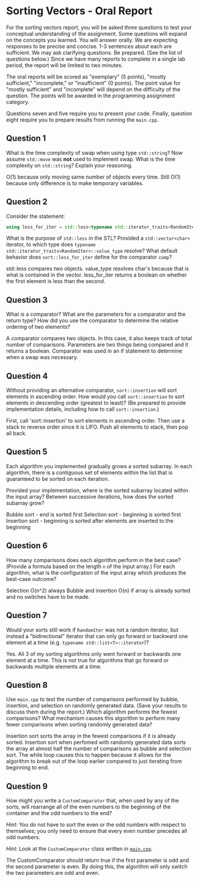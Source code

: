 # Sorting Vectors - Oral Report

For the sorting vectors report, you will be asked three questions to test your conceptual understanding of the assignment. Some questions will expand on the concepts you learned. You will answer orally. We are expecting responses to be precise and concise. 1-3 sentences about each are sufficient. We may ask clarifying questions. Be prepared. (See the list of questions below.) Since we have many reports to complete in a single lab period, the report will be limited to two minutes.

The oral reports will be scored as "exemplary" (5 points), "mostly sufficient," "incomplete," or "insufficient" (0 points). The point value for "mostly sufficient" and "incomplete" will depend on the difficulty of the question. The points will be awarded in the programming assignment category.

Questions seven and five require you to present your code. Finally, question eight require you to prepare results from running the `main.cpp`.

## Question 1

What is the time complexity of swap when using type `std::string`? Now assume `std::move` was **not** used to implement swap. What is the time complexity on `std::string`? Explain your reasoning.

O(1) because only moving same number of objects every time. 
Still O(1) because only difference is to make temporary variables.

## Question 2

Consider the statement: 
```C++
using less_for_iter = std::less<typename std::iterator_traits<RandomIter>::value_type>
```
What is the purpose of `std::less` in the STL? Provided a `std::vector<char>` iterator, to which type does `typename std::iterator_traits<RandomIter>::value_type` resolve? What default behavior does `sort::less_for_iter` define for the comparator `comp`?

std::less compares two objects. value_type resolves char's because that is what is contained in the vector. less_for_iter returns a boolean on whether the first element is less than the second. 

## Question 3

What is a comparator? What are the parameters for a comparator and the return type? How did you use the comparator to determine the relative ordering of two elements?

A comparator compares two objects. In this case, it also keeps track of total number of comparisons. Parameters are two things being compared and it returns a boolean. Comparator was used in an if statement to determine when a swap was necessary. 

## Question 4

Without providing an alternative comparator, `sort::insertion` will sort elements in ascending order. How would you call `sort::insertion` to sort elements in descending order (greatest to least)? (Be prepared to provide implementation details, including how to call `sort::insertion`.)

First, call 'sort::insertion' to sort elements in ascending order. Then use a stack to reverse order since it is LIFO. Push all elements to stack, then pop all back. 

## Question 5

Each algorithm you implemented gradually grows a sorted subarray. In each algorithm, there is a contiguous set of elements within the list that is guaranteed to be sorted on each iteration.

Provided your implementation, where is the sorted subarray located within the input array? Between successive iterations, how does the sorted subarray grow?

Bubble sort - end is sorted first
Selection sort - beginning is sorted first
Insertion sort - beginning is sorted after elements are inserted to the beginning

## Question 6

How many comparisons does each algorithm perform in the best case? (Provide a formula based on the length `n` of the input array.) For each algorithm, what is the configuration of the input array which produces the best-case outcome?

Selection O(n^2) always
Bubble and insertion O(n) if array is already sorted and no switches have to be made. 

## Question 7

Would your sorts still work if `RandomIter` was not a random iterator, but instead a "bidirectional" iterator that can only go forward or backward one element at a time (e.g. `typename std::list<T>::iterator`)?

Yes. All 3 of my sorting algorithms only went forward or backwards one element at a time. This is not true for algorithms that go forward or backwards multiple elements at a time. 

## Question 8

Use `main.cpp` to test the number of comparisons performed by bubble, insertion, and selection on randomly generated data. (Save your results to discuss them during the report.) Which algorithm performs the fewest comparisons? What mechanism causes this algorithm to perform many fewer comparisons when sorting randomly generated data?

Insertion sort sorts the array in the fewest comparisons if it is already sorted. Insertion sort when perfomed with randomly generated data sorts the array at almost half the number of comparisons as bubble and selection sort. The while loop causes this to happen because it allows for the algorithm to break out of the loop earlier compared to just iterating from beginning to end. 

## Question 9

How might you write a `CustomComparator` that, when used by any of the sorts, will rearrange all of the even numbers to the beginning of the container and the odd numbers to the end?

*Hint*: You do not have to sort the even or the odd numbers with respect to themselves; you only need to ensure that every even number precedes all odd numbers.

*Hint*: Look at the `CustomComparator` class written in [`main.cpp`](src/main.cpp).

The CustomComparator should return true if the first parameter is odd and the second parameter is even. By doing this, the algorithm will only switch the two parameters are odd and even.  